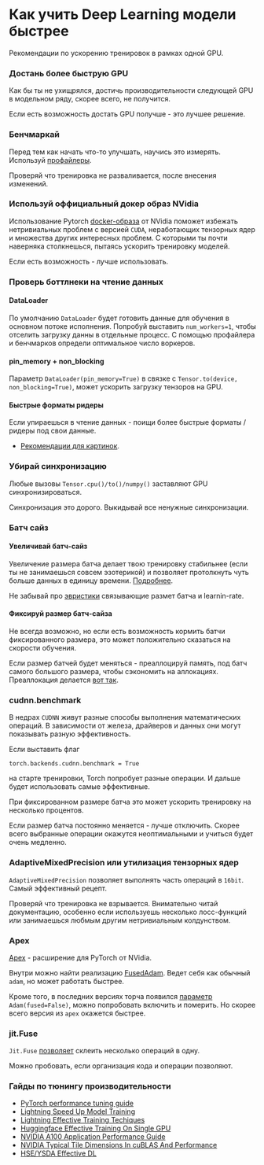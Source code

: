 #  Как учить Deep Learning модели быстрее

Рекомендации по ускорению тренировок в рамках одной GPU.

### Достань более быструю GPU
Как бы ты не ухищрялся, достичь производительности следующей GPU в модельном ряду, скорее всего, не получится.

Если есть возможность достать GPU получше - это лучшее решение.

### Бенчмаркай
Перед тем как начать что-то улучшать, научись это измерять.
Используй [профайлеры](https://pytorch.org/tutorials/recipes/recipes/benchmark.html).

Проверяй что тренировка не разваливается, после внесения изменений.

### Используй оффициальный докер образ NVidia
Использование Pytorch [docker-образа](https://catalog.ngc.nvidia.com/orgs/nvidia/containers/pytorch) от NVidia поможет избежать нетривиальных проблем с версией `CUDA`, неработающих тензорных ядер и множества других интересных проблем. C которыми ты почти наверняка столкнешься, пытаясь ускорить тренировку моделей.

Если есть возможность - лучше использовать.

### Проверь боттлнеки на чтение данных

#### DataLoader
По умолчанию `DataLoader` будет готовить данные для обучения в основном потоке исполнения.
Попробуй выставить `num_workers=1`, чтобы отселить загрузку данны в отдельные процесс.
С помощью профайлера и бенчмарков определи оптимальное число воркеров. 

#### pin_memory + non_blocking
Параметр `DataLoader(pin_memory=True)` в связке с `Tensor.to(device, non_blocking=True)`, может ускорить загрузку тензоров на GPU.

#### Быстрые форматы ридеры
Если упираешься в чтение данных - поищи более быстрые форматы / ридеры под свои данные.
- [Рекомендации для картинок](https://fastai1.fast.ai/performance.html#faster-image-processing).

### Убирай синхронизацию
Любые вызовы `Tensor.cpu()/to()/numpy()` заставляют GPU синхронизироваться.

Синхронизация это дорого.
Выкидывай все ненужные синхронизации.

### Батч сайз

#### Увеличивай батч-сайз
Увеличение размера батча делает твою тренировку стабильнее (если ты не занимаешься совсем эзотерикой) и позволяет протолкнуть чуть больше данных в единицу времени. [Подробнее](https://docs.nvidia.com/deeplearning/performance/dl-performance-fully-connected/index.html#batch-size).

Не забывай про [эвристики](https://stackoverflow.com/a/53046624) связывающие размет батча и learnin-rate.

#### Фиксируй размер батч-сайза
Не всегда возможно, но если есть возможность кормить батчи фиксированного размера, это может положительно сказаться на скорости обучения.

Если размер батчей будет меняться - преаллоцируй память, под батч самого большого размера, чтобы сэкономить на аллокациях.
Преаллокация делается [вот так](https://fastai1.fast.ai/performance.html#faster-image-processing).

### cudnn.benchmark
В недрах `CUDNN` живут разные способы выполнения математических операций.
В зависимости от железа, драйверов и данных они могут показывать разную эффективность.

Если выставить флаг
```
torch.backends.cudnn.benchmark = True
```
на старте тренировки, Torch попробует разные операции. И дальше будет использовать самые эффективные.

При фиксированном размере батча это может ускорить тренировку на несколько процентов.

Если размер батча постоянно меняется - лучше отключить. Скорее всего выбранные операции окажутся неоптимальными и учиться будет очень медленно.

### AdaptiveMixedPrecision или утилизация тензорных ядер
`AdaptiveMixedPrecision` позволяет выполнять часть операций в `16bit`.
Самый эффективный рецепт.

Проверяй что тренировка не взрывается. Внимательно читай документацию, особенно если используешь несколько лосс-функций или занимаешься любмым другим нетривиальным колдунством.

### Apex
[Apex](https://nvidia.github.io/apex/index.html) - расширение для PyTorch от NVidia.

Внутри можно найти реализацию [FusedAdam](https://nvidia.github.io/apex/optimizers.html). Ведет себя как обычный `adam`, но может работать быстрее.

Кроме того, в последних версиях торча появился [параметр](https://pytorch.org/docs/stable/generated/torch.optim.Adam.html) `Adam(fused=False)`, можно попробовать включить и померить. Но скорее всего версия из `apex` окажется быстрее.

### jit.Fuse
`Jit.Fuse` [позволяет](https://pytorch.org/tutorials/recipes/recipes/tuning_guide.html#fuse-pointwise-operations) склеить несколько операций в одну.

Можно пробовать, если организация кода и операции позволяют.

### Гайды по тюнингу производительности
- [PyTorch performance tuning guide](https://pytorch.org/tutorials/recipes/recipes/tuning_guide.html)
- [Lightning Speed Up Model Training](https://pytorch-lightning.readthedocs.io/en/stable/guides/speed.html#set-grads-to-none)
- [Lightning Effective Training Techiques](https://pytorch-lightning.readthedocs.io/en/stable/advanced/training_tricks.html)
- [Huggingface Effective Training On Single GPU](https://huggingface.co/docs/transformers/perf_train_gpu_one)
- [NVIDIA A100 Application Performance Guide](https://www.nvidia.com/content/dam/en-zz/Solutions/Data-Center/tesla-product-literature/v100-application-performance-guide.pdf)
- [NVIDIA Typical Tile Dimensions In cuBLAS And Performance](https://www.nvidia.com/content/dam/en-zz/Solutions/Data-Center/tesla-product-literature/v100-application-performance-guide.pdf)
- [HSE/YSDA Effective DL](https://github.com/mryab/efficient-dl-systems/tree/main/)

